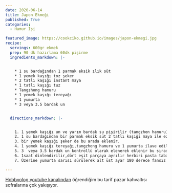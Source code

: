 ```yaml
---
date: 2020-06-14
title: Japon Ekmeği
published: True
categories:
  - Hamur İşi

featured_image: https://cookciko.github.io/images/japon-ekmegi.jpg
recipe:
  servings: 600gr ekmek
  prep: 90 dk hazırlama 60dk pişirme
  ingredients_markdown: |-


    * 1 su bardağından 1 parmak eksik ılık süt
    * 1 yemek kaşığı toz şeker
    * 2 tatlı kaşığı instant maya
    * 1 tatlı kaşığı tuz
    * Tangzhong hamuru
    * 1 yemek kaşığı tereyağı
    * 1 yumurta
    * 3 veya 3.5 bardak un


  directions_markdown: |-


    1. 1 yemek kaşığı un ve yarım bardak su pişirilir (tangzhon hamuru)ve bir kenara alınır.
    2. 1 su bardağından bir parmak eksik süt 2 tatlı kaşığı maya ile ezilir
    3. bir yemek kaşığı şeker de bu arada eklenir.
    4. 1 yemek kaşığı tereyağı,tangzhong hamuru ve 1 yumurta ilave edilir karıştırılır.
    5. 3  veya 3.5 bardak un kontrollü olarak elenerek eklenir bu sırada tuzu ilave edilir ve 20 dakika yoğrulur (en önemli kısım yoğurma)
    6. 1saat dinlendirilir,dört eşit parçaya ayrılır herbiri pasta tabağı kadar açılır iki yanı katlanır rulo yapılır dikdörtgen bir kaba yatık vaziyette dizilir ,1 saat de böyle dinlendirilir.
    7. Üzerine yumurta sarısı sürülerek alt üst ayar 180 derece fansız fırında yarım saat pişirilir.

---
```

[Hobbyolog youtube kanalından](https://www.youtube.com/channel/UCJ1aN9jhgwnHrTWIUQxeaoQ) öğrendiğim bu tarif pazar kahvaltısı sofralarına çok yakışıyor.
